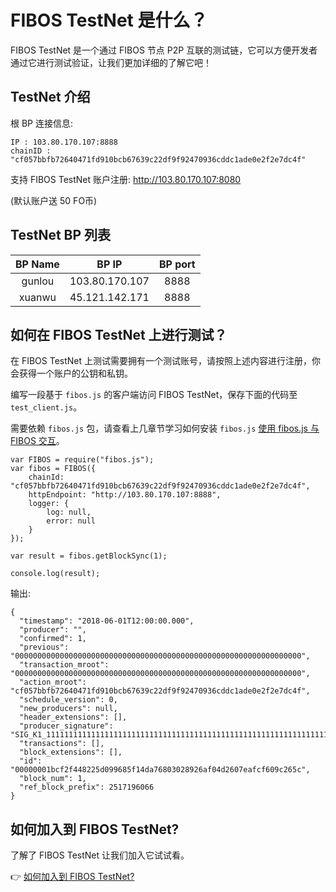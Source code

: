 # FIBOS TestNet 是什么？

FIBOS TestNet 是一个通过 FIBOS 节点 P2P 互联的测试链，它可以方便开发者通过它进行测试验证，让我们更加详细的了解它吧！

## TestNet 介绍

根 BP 连接信息: 

```
IP : 103.80.170.107:8888
chainID : "cf057bbfb72640471fd910bcb67639c22df9f92470936cddc1ade0e2f2e7dc4f"
```

支持 FIBOS TestNet 账户注册: http://103.80.170.107:8080

(默认账户送 50 FO币)

## TestNet BP 列表


| BP Name  | BP IP  | BP port |
|:-------------: |:---------------:| :-------------:|
| gunlou      | 103.80.170.107 |         8888 |
| xuanwu      | 45.121.142.171 |         8888 |



## 如何在 FIBOS TestNet 上进行测试？

在 FIBOS TestNet 上测试需要拥有一个测试账号，请按照上述内容进行注册，你会获得一个账户的公钥和私钥。

编写一段基于 `fibos.js` 的客户端访问 FIBOS TestNet，保存下面的代码至 `test_client.js`。

需要依赖 `fibos.js` 包，请查看上几章节学习如何安装 `fibos.js` [使用 fibos.js 与 FIBOS 交互](fibosjs.md)。

```
var FIBOS = require("fibos.js");
var fibos = FIBOS({
	chainId: "cf057bbfb72640471fd910bcb67639c22df9f92470936cddc1ade0e2f2e7dc4f",
	httpEndpoint: "http://103.80.170.107:8888",
	logger: {
		log: null,
		error: null
	}
});

var result = fibos.getBlockSync(1);

console.log(result);
```

输出:

```
{
  "timestamp": "2018-06-01T12:00:00.000",
  "producer": "",
  "confirmed": 1,
  "previous": "0000000000000000000000000000000000000000000000000000000000000000",
  "transaction_mroot": "0000000000000000000000000000000000000000000000000000000000000000",
  "action_mroot": "cf057bbfb72640471fd910bcb67639c22df9f92470936cddc1ade0e2f2e7dc4f",
  "schedule_version": 0,
  "new_producers": null,
  "header_extensions": [],
  "producer_signature": "SIG_K1_111111111111111111111111111111111111111111111111111111111111111116uk5ne",
  "transactions": [],
  "block_extensions": [],
  "id": "00000001bcf2f448225d099685f14da76803028926af04d2607eafcf609c265c",
  "block_num": 1,
  "ref_block_prefix": 2517196066
}
```

## 如何加入到 FIBOS TestNet?

了解了 FIBOS TestNet 让我们加入它试试看。

👉 [如何加入到 FIBOS TestNet?](jointestnet.md)